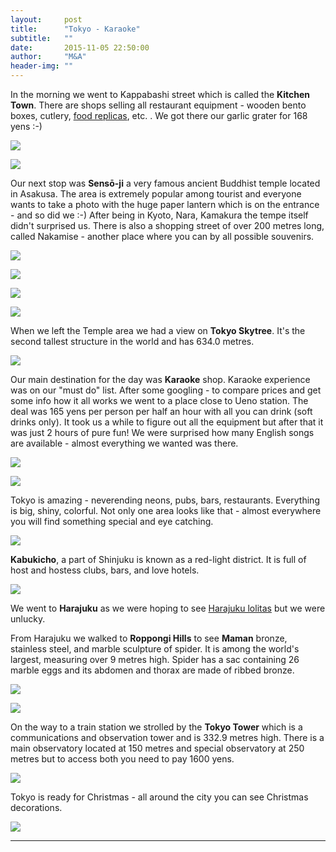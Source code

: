 ```yaml
---
layout:     post
title:      "Tokyo - Karaoke"
subtitle:   ""
date:       2015-11-05 22:50:00
author:     "M&A"
header-img: ""
---
```


In the morning we went to Kappabashi street which is called the **Kitchen Town**. There are shops selling all restaurant equipment - wooden bento boxes, cutlery, [food replicas](http://www.japan-guide.com/e/e5933.html), etc. . We got there our garlic grater for 168 yens :-)

![](https://lh3.googleusercontent.com/-pbaRFRcUmwQ/VjwJtTWoZ7I/AAAAAAAAZG8/YksfKWbhEQs/s800-Ic42/20151105_110838.jpg)

![](https://lh3.googleusercontent.com/-iO2CBPjzI9U/VjwJttlz0TI/AAAAAAAAZHA/eUavg7b_c9s/s800-Ic42/20151105_105536.jpg)

Our next stop was **Sensō-ji** a very famous ancient Buddhist temple located in Asakusa. The area is extremely popular among tourist and everyone wants to take a photo with the huge paper lantern which is on the entrance - and so did we :-) After being in Kyoto, Nara, Kamakura the tempe itself didn't surprised us. There is also a shopping street of over 200 metres long, called Nakamise - another place where you can by all possible souvenirs.

![](https://lh3.googleusercontent.com/-TjBCsDxcPQA/VjtQ4mJprVI/AAAAAAAAZDU/d5mVHrwpfKU/s800-Ic42/20151105_114303.jpg)

![](https://lh3.googleusercontent.com/-GuaFueJIy8M/VjtQ4sM30JI/AAAAAAAAZDM/Auj9FQqXzWQ/s800-Ic42/20151105_114238.jpg)

![](https://lh3.googleusercontent.com/-oOWylEtSTgo/VjtQ5mmbF5I/AAAAAAAAZDg/GYXxelOo1gg/s800-Ic42/20151105_114324.jpg)

![](https://lh3.googleusercontent.com/-onTuPrJ2Fm4/VjtQ6rSHO3I/AAAAAAAAZDo/ZJE7F2V2IZI/s800-Ic42/20151105_121455.jpg)

When we left the Temple area we had a view on **Tokyo Skytree**. It's the second tallest structure in the world and has 634.0 metres.

![](https://lh3.googleusercontent.com/-O273bP1ZI8k/VjtQ6mVwQYI/AAAAAAAAZD0/aDmkrfXzwSw/s800-Ic42/20151105_122510.jpg)

Our main destination for the day was **Karaoke** shop. Karaoke experience was on our "must do" list. After some googling - to compare prices and get some info how it all works we went to a place close to Ueno station. The deal was 165 yens per person per half an hour with all you can drink (soft drinks only). It took us a while to figure out all the equipment but after that it was just 2 hours of pure fun! We were surprised how many English songs are available - almost everything we wanted was there.

![](https://lh3.googleusercontent.com/-MXsmy-g34-A/VjtQ6nU1NoI/AAAAAAAAZDs/tF4xvLXi8mo/s800-Ic42/20151105_131135.jpg)

![](https://lh3.googleusercontent.com/-l-D_sT4Sks0/VjtQ8Kf53nI/AAAAAAAAZEc/aZlGXaE7Bcg/s800-Ic42/20151105_133937.jpg)

Tokyo is amazing - neverending neons, pubs, bars, restaurants. Everything is big, shiny, colorful. Not only one area looks like that - almost everywhere you will find something special and eye catching.

![](https://lh3.googleusercontent.com/-iNULZyLhq4s/VjtQ8Xv3K3I/AAAAAAAAZEk/rPqix_oHzdk/s800-Ic42/20151105_165014.jpg)

**Kabukicho**, a part of Shinjuku is known as a red-light district. It is full of host and hostess clubs, bars, and love hotels.

![](https://lh3.googleusercontent.com/-GyBTjIB7KfM/VjtQ9AWWp3I/AAAAAAAAZEQ/E7zeioQvPJk/s800-Ic42/20151105_165416.jpg)

We went to **Harajuku** as we were hoping to see [Harajuku lolitas](https://en.wikipedia.org/wiki/Lolita_fashion#Gothic_Lolita) but we were unlucky.

From Harajuku we walked to **Roppongi Hills** to see **Maman** bronze, stainless steel, and marble sculpture of spider. It is among the world's largest, measuring over 9 metres high. Spider has a sac containing 26 marble eggs and its abdomen and thorax are made of ribbed bronze.

![](https://lh3.googleusercontent.com/-nXRakOxYAaM/VjtThOawlAI/AAAAAAAAZE0/UwDK-Us9bpY/s800-Ic42/20151105_183334_001.jpg)

![](https://lh3.googleusercontent.com/--ghx0vb4YoQ/VjtsqGNB1UI/AAAAAAAAZGM/LZpNp7yPVNs/s800-Ic42/20151105_183428.jpg)

On the way to a train station we strolled by the **Tokyo Tower** which is a communications and observation tower and is 332.9 metres high. There is a main observatory located at 150 metres and special observatory at 250 metres but to access both you need to pay 1600 yens.

![](https://lh3.googleusercontent.com/-1zcLcQkowxE/VjtQ9-_4I_I/AAAAAAAAZEY/rt4ZOtYrDsE/s800-Ic42/20151105_192812.jpg)

Tokyo is ready for Christmas - all around the city you can see Christmas decorations.

![](https://lh3.googleusercontent.com/-TNjrcIbWdHY/VjtsqikQWOI/AAAAAAAAZGU/kRpKx4Ttd_0/s800-Ic42/20151105_193121.jpg)




---
